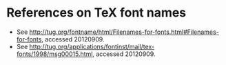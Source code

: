 References on TeX font names
============================
 * See http://tug.org/fontname/html/Filenames-for-fonts.html#Filenames-for-fonts, accessed 20120909.
 * See http://tug.org/applications/fontinst/mail/tex-fonts/1998/msg00015.html, accessed 20120909.
